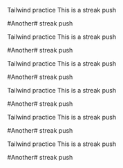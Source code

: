 Tailwind practice
This
is
a
streak
push



#Another#
streak
push

Tailwind practice
This
is
a
streak
push



#Another#
streak
push


Tailwind practice
This
is
a
streak
push



#Another#
streak
push

Tailwind practice
This
is
a
streak
push



#Another#
streak
push

Tailwind practice
This
is
a
streak
push



#Another#
streak
push


Tailwind practice
This
is
a
streak
push



#Another#
streak
push
